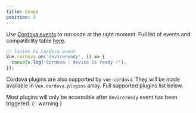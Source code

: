 ```yaml
---
title: Usage
position: 3
---
```


Use [Cordova events](https://cordova.apache.org/docs/en/latest/cordova/events/events.html) to run code at the right moment. Full list of events and compatibility table [here](https://cordova.apache.org/docs/en/latest/cordova/events/events.html).

```javascript
// listen to Cordova event
Vue.cordova.on('deviceready', () => {
  console.log('Cordova : device is ready !');
});
```

Cordova plugins are also supported by `vue-cordova`. They will be made available in `Vue.cordova.plugins` array. Full supported plugins list below.

Most plugins will only be accessible after `deviceready` event has been triggered.
{: .warning }
